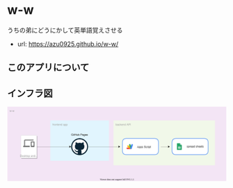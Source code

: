 # w-w
うちの弟にどうにかして英単語覚えさせる
- url: https://azu0925.github.io/w-w/
  
## このアプリについて

## インフラ図
<img src="./doc/architecture.svg">